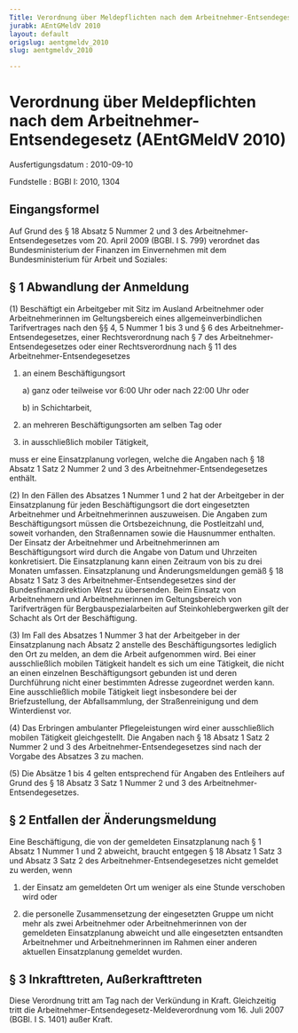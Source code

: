 ```yaml
---
Title: Verordnung über Meldepflichten nach dem Arbeitnehmer-Entsendegesetz
jurabk: AEntGMeldV 2010
layout: default
origslug: aentgmeldv_2010
slug: aentgmeldv_2010

---
```


# Verordnung über Meldepflichten nach dem Arbeitnehmer-Entsendegesetz (AEntGMeldV 2010)

Ausfertigungsdatum
:   2010-09-10

Fundstelle
:   BGBl I: 2010, 1304

## Eingangsformel

Auf Grund des § 18 Absatz 5 Nummer 2 und 3 des Arbeitnehmer-
Entsendegesetzes vom 20. April 2009 (BGBl. I S. 799) verordnet das
Bundesministerium der Finanzen im Einvernehmen mit dem
Bundesministerium für Arbeit und Soziales:

## § 1 Abwandlung der Anmeldung

(1) Beschäftigt ein Arbeitgeber mit Sitz im Ausland Arbeitnehmer oder
Arbeitnehmerinnen im Geltungsbereich eines allgemeinverbindlichen
Tarifvertrages nach den §§ 4, 5 Nummer 1 bis 3 und § 6 des
Arbeitnehmer-Entsendegesetzes, einer Rechtsverordnung nach § 7 des
Arbeitnehmer-Entsendegesetzes oder einer Rechtsverordnung nach § 11
des Arbeitnehmer-Entsendegesetzes

1.  an einem Beschäftigungsort

    a)  ganz oder teilweise vor 6:00 Uhr oder nach 22:00 Uhr oder


    b)  in Schichtarbeit,





2.  an mehreren Beschäftigungsorten am selben Tag oder


3.  in ausschließlich mobiler Tätigkeit,



muss er eine Einsatzplanung vorlegen, welche die Angaben nach § 18
Absatz 1 Satz 2 Nummer 2 und 3 des Arbeitnehmer-Entsendegesetzes
enthält.

(2) In den Fällen des Absatzes 1 Nummer 1 und 2 hat der Arbeitgeber in
der Einsatzplanung für jeden Beschäftigungsort die dort eingesetzten
Arbeitnehmer und Arbeitnehmerinnen auszuweisen. Die Angaben zum
Beschäftigungsort müssen die Ortsbezeichnung, die Postleitzahl und,
soweit vorhanden, den Straßennamen sowie die Hausnummer enthalten. Der
Einsatz der Arbeitnehmer und Arbeitnehmerinnen am Beschäftigungsort
wird durch die Angabe von Datum und Uhrzeiten konkretisiert. Die
Einsatzplanung kann einen Zeitraum von bis zu drei Monaten umfassen.
Einsatzplanung und Änderungsmeldungen gemäß § 18 Absatz 1 Satz 3 des
Arbeitnehmer-Entsendegesetzes sind der Bundesfinanzdirektion West zu
übersenden. Beim Einsatz von Arbeitnehmern und Arbeitnehmerinnen im
Geltungsbereich von Tarifverträgen für Bergbauspezialarbeiten auf
Steinkohlebergwerken gilt der Schacht als Ort der Beschäftigung.

(3) Im Fall des Absatzes 1 Nummer 3 hat der Arbeitgeber in der
Einsatzplanung nach Absatz 2 anstelle des Beschäftigungsortes
lediglich den Ort zu melden, an dem die Arbeit aufgenommen wird. Bei
einer ausschließlich mobilen Tätigkeit handelt es sich um eine
Tätigkeit, die nicht an einen einzelnen Beschäftigungsort gebunden ist
und deren Durchführung nicht einer bestimmten Adresse zugeordnet
werden kann. Eine ausschließlich mobile Tätigkeit liegt insbesondere
bei der Briefzustellung, der Abfallsammlung, der Straßenreinigung und
dem Winterdienst vor.

(4) Das Erbringen ambulanter Pflegeleistungen wird einer
ausschließlich mobilen Tätigkeit gleichgestellt. Die Angaben nach § 18
Absatz 1 Satz 2 Nummer 2 und 3 des Arbeitnehmer-Entsendegesetzes sind
nach der Vorgabe des Absatzes 3 zu machen.

(5) Die Absätze 1 bis 4 gelten entsprechend für Angaben des Entleihers
auf Grund des § 18 Absatz 3 Satz 1 Nummer 2 und 3 des Arbeitnehmer-
Entsendegesetzes.

## § 2 Entfallen der Änderungsmeldung

Eine Beschäftigung, die von der gemeldeten Einsatzplanung nach § 1
Absatz 1 Nummer 1 und 2 abweicht, braucht entgegen § 18 Absatz 1 Satz
3 und Absatz 3 Satz 2 des Arbeitnehmer-Entsendegesetzes nicht gemeldet
zu werden, wenn

1.  der Einsatz am gemeldeten Ort um weniger als eine Stunde verschoben
    wird oder


2.  die personelle Zusammensetzung der eingesetzten Gruppe um nicht mehr
    als zwei Arbeitnehmer oder Arbeitnehmerinnen von der gemeldeten
    Einsatzplanung abweicht und alle eingesetzten entsandten Arbeitnehmer
    und Arbeitnehmerinnen im Rahmen einer anderen aktuellen Einsatzplanung
    gemeldet wurden.

## § 3 Inkrafttreten, Außerkrafttreten

Diese Verordnung tritt am Tag nach der Verkündung in Kraft.
Gleichzeitig tritt die Arbeitnehmer-Entsendegesetz-Meldeverordnung vom
16\. Juli 2007 (BGBl. I S. 1401) außer Kraft.

